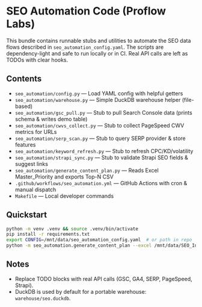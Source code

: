# SEO Automation Code (Proflow Labs)

This bundle contains runnable stubs and utilities to automate the SEO data flows
described in `seo_automation_config.yaml`. The scripts are dependency-light and
safe to run locally or in CI. Real API calls are left as TODOs with clear hooks.

## Contents
- `seo_automation/config.py` — Load YAML config with helpful getters
- `seo_automation/warehouse.py` — Simple DuckDB warehouse helper (file-based)
- `seo_automation/gsc_pull.py` — Stub to pull Search Console data (prints schema & writes demo table)
- `seo_automation/cwvs_collect.py` — Stub to collect PageSpeed CWV metrics for URLs
- `seo_automation/serp_scan.py` — Stub to query SERP provider & store features
- `seo_automation/keyword_refresh.py` — Stub to refresh CPC/KD/volatility
- `seo_automation/strapi_sync.py` — Stub to validate Strapi SEO fields & suggest links
- `seo_automation/generate_content_plan.py` — Reads Excel Master_Priority and exports Top-N CSV
- `.github/workflows/seo_automation.yml` — GitHub Actions with cron & manual dispatch
- `Makefile` — Local developer commands

## Quickstart
```bash
python -m venv .venv && source .venv/bin/activate
pip install -r requirements.txt
export CONFIG=/mnt/data/seo_automation_config.yaml  # or path in repo
python -m seo_automation.generate_content_plan --excel /mnt/data/SEO_Intelligence_v2.xlsx --out out/content_plan.csv --top 50
```

## Notes
- Replace TODO blocks with real API calls (GSC, GA4, SERP, PageSpeed, Strapi).
- DuckDB is used by default for a portable warehouse: `warehouse/seo.duckdb`.
